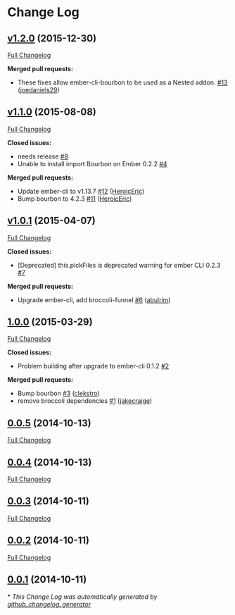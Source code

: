# Change Log

## [v1.2.0](https://github.com/yapplabs/ember-cli-bourbon/tree/v1.2.0) (2015-12-30)
[Full Changelog](https://github.com/yapplabs/ember-cli-bourbon/compare/v1.1.0...v1.2.0)

**Merged pull requests:**

- These fixes allow ember-cli-bourbon to be used as a Nested addon. [\#13](https://github.com/yapplabs/ember-cli-bourbon/pull/13) ([joedaniels29](https://github.com/joedaniels29))

## [v1.1.0](https://github.com/yapplabs/ember-cli-bourbon/tree/v1.1.0) (2015-08-08)
[Full Changelog](https://github.com/yapplabs/ember-cli-bourbon/compare/v1.0.1...v1.1.0)

**Closed issues:**

- needs release [\#8](https://github.com/yapplabs/ember-cli-bourbon/issues/8)
- Unable to install import Bourbon on Ember 0.2.2 [\#4](https://github.com/yapplabs/ember-cli-bourbon/issues/4)

**Merged pull requests:**

- Update ember-cli to v1.13.7 [\#12](https://github.com/yapplabs/ember-cli-bourbon/pull/12) ([HeroicEric](https://github.com/HeroicEric))
- Bump bourbon to 4.2.3 [\#11](https://github.com/yapplabs/ember-cli-bourbon/pull/11) ([HeroicEric](https://github.com/HeroicEric))

## [v1.0.1](https://github.com/yapplabs/ember-cli-bourbon/tree/v1.0.1) (2015-04-07)
[Full Changelog](https://github.com/yapplabs/ember-cli-bourbon/compare/1.0.0...v1.0.1)

**Closed issues:**

- \[Deprecated\] this.pickFiles is deprecated warning for ember CLI 0.2.3 [\#7](https://github.com/yapplabs/ember-cli-bourbon/issues/7)

**Merged pull requests:**

- Upgrade ember-cli, add broccoli-funnel [\#6](https://github.com/yapplabs/ember-cli-bourbon/pull/6) ([abulrim](https://github.com/abulrim))

## [1.0.0](https://github.com/yapplabs/ember-cli-bourbon/tree/1.0.0) (2015-03-29)
[Full Changelog](https://github.com/yapplabs/ember-cli-bourbon/compare/0.0.5...1.0.0)

**Closed issues:**

- Problem building after upgrade to ember-cli 0.1.2 [\#2](https://github.com/yapplabs/ember-cli-bourbon/issues/2)

**Merged pull requests:**

- Bump bourbon [\#3](https://github.com/yapplabs/ember-cli-bourbon/pull/3) ([clekstro](https://github.com/clekstro))
- remove broccoli dependencies [\#1](https://github.com/yapplabs/ember-cli-bourbon/pull/1) ([jakecraige](https://github.com/jakecraige))

## [0.0.5](https://github.com/yapplabs/ember-cli-bourbon/tree/0.0.5) (2014-10-13)
[Full Changelog](https://github.com/yapplabs/ember-cli-bourbon/compare/0.0.4...0.0.5)

## [0.0.4](https://github.com/yapplabs/ember-cli-bourbon/tree/0.0.4) (2014-10-13)
[Full Changelog](https://github.com/yapplabs/ember-cli-bourbon/compare/0.0.3...0.0.4)

## [0.0.3](https://github.com/yapplabs/ember-cli-bourbon/tree/0.0.3) (2014-10-11)
[Full Changelog](https://github.com/yapplabs/ember-cli-bourbon/compare/0.0.2...0.0.3)

## [0.0.2](https://github.com/yapplabs/ember-cli-bourbon/tree/0.0.2) (2014-10-11)
[Full Changelog](https://github.com/yapplabs/ember-cli-bourbon/compare/0.0.1...0.0.2)

## [0.0.1](https://github.com/yapplabs/ember-cli-bourbon/tree/0.0.1) (2014-10-11)


\* *This Change Log was automatically generated by [github_changelog_generator](https://github.com/skywinder/Github-Changelog-Generator)*